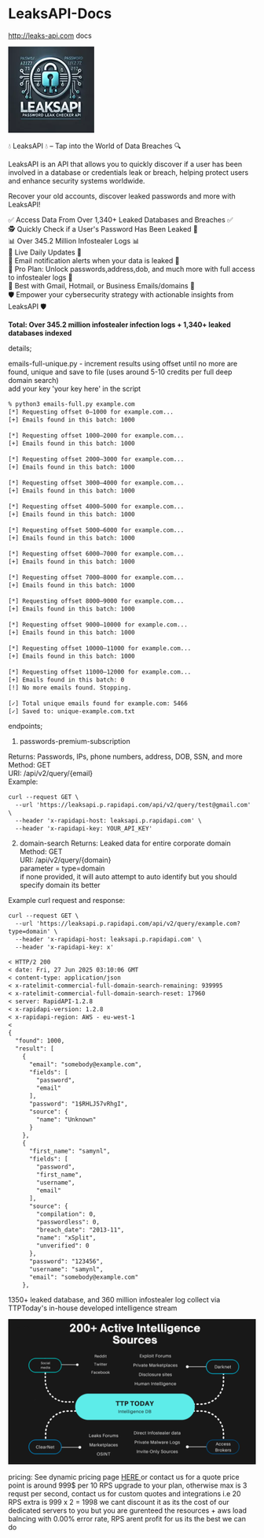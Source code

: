 
# LeaksAPI-Docs
http://leaks-api.com docs

  ![Alt text](61bedb53-ab90-40da-8991-03f4d613d1bb.webp)


 💧 LeaksAPI 💧 – Tap into the World of Data Breaches 🔍



LeaksAPI is an API that allows you to quickly discover if a user has been involved in a database or credentials leak or breach, helping protect users and enhance security systems worldwide.

Recover your old accounts, discover leaked passwords and more with LeaksAPI!

✅ Access Data From Over 1,340+ Leaked Databases and Breaches ✅  
🕵️ Quickly Check if a User's Password Has Been Leaked 🔑  
📊 Over 345.2 Million Infostealer Logs 📊  
🚀 Live Daily Updates 🚀  
🚨 Email notification alerts when your data is leaked 🚨  
💼 Pro Plan: Unlock passwords,address,dob, and much more with full access to infostealer logs 💼  
📧 Best with Gmail, Hotmail, or Business Emails/domains 📧  
🛡️ Empower your cybersecurity strategy with actionable insights from LeaksAPI 🛡️  

**Total: Over 345.2 million infostealer infection logs + 1,340+ leaked databases indexed**  


details; 
 
emails-full-unique.py - increment results using offset until no more are found, unique and save to file (uses around 5-10 credits per full deep domain search)    
add your key 'your key here' in the script   

```
% python3 emails-full.py example.com
[*] Requesting offset 0–1000 for example.com...
[+] Emails found in this batch: 1000

[*] Requesting offset 1000–2000 for example.com...
[+] Emails found in this batch: 1000

[*] Requesting offset 2000–3000 for example.com...
[+] Emails found in this batch: 1000

[*] Requesting offset 3000–4000 for example.com...
[+] Emails found in this batch: 1000

[*] Requesting offset 4000–5000 for example.com...
[+] Emails found in this batch: 1000

[*] Requesting offset 5000–6000 for example.com...
[+] Emails found in this batch: 1000

[*] Requesting offset 6000–7000 for example.com...
[+] Emails found in this batch: 1000

[*] Requesting offset 7000–8000 for example.com...
[+] Emails found in this batch: 1000

[*] Requesting offset 8000–9000 for example.com...
[+] Emails found in this batch: 1000

[*] Requesting offset 9000–10000 for example.com...
[+] Emails found in this batch: 1000

[*] Requesting offset 10000–11000 for example.com...
[+] Emails found in this batch: 1000

[*] Requesting offset 11000–12000 for example.com...
[+] Emails found in this batch: 0
[!] No more emails found. Stopping.

[✓] Total unique emails found for example.com: 5466
[✓] Saved to: unique-example.com.txt
```


endpoints;  

1. passwords-premium-subscription  

Returns: Passwords, IPs, phone numbers, address, DOB, SSN, and more  
Method: GET  
URI: /api/v2/query/{email}  
Example:  
```
curl --request GET \
  --url 'https://leaksapi.p.rapidapi.com/api/v2/query/test@gmail.com' \
  --header 'x-rapidapi-host: leaksapi.p.rapidapi.com' \
  --header 'x-rapidapi-key: YOUR_API_KEY'
```


2. domain-search 
Returns: Leaked data for entire corporate domain  
Method: GET  
URI: /api/v2/query/{domain}  
parameter = type=domain  
if none provided, it will auto attempt to auto identify but you should specify domain its better  

Example curl request and response:  
```
curl --request GET \
  --url 'https://leaksapi.p.rapidapi.com/api/v2/query/example.com?type=domain' \
  --header 'x-rapidapi-host: leaksapi.p.rapidapi.com' \
  --header 'x-rapidapi-key: x'
```

```
< HTTP/2 200 
< date: Fri, 27 Jun 2025 03:10:06 GMT
< content-type: application/json
< x-ratelimit-commercial-full-domain-search-remaining: 939995
< x-ratelimit-commercial-full-domain-search-reset: 17960
< server: RapidAPI-1.2.8
< x-rapidapi-version: 1.2.8
< x-rapidapi-region: AWS - eu-west-1
< 
{
  "found": 1000,
  "result": [
    {
      "email": "somebody@example.com",
      "fields": [
        "password",
        "email"
      ],
      "password": "1$RHLJ57vRhgI",
      "source": {
        "name": "Unknown"
      }
    },
    {
      "first_name": "samynl",
      "fields": [
        "password",
        "first_name",
        "username",
        "email"
      ],
      "source": {
        "compilation": 0,
        "passwordless": 0,
        "breach_date": "2013-11",
        "name": "xSplit",
        "unverified": 0
      },
      "password": "123456",
      "username": "samynl",
      "email": "somebody@example.com"
    },
```

  1350+ leaked database, and 360 million infostealer log collect via TTPToday's in-house developed intelligence stream   

  ![Alt text](intel.png)


  pricing:
  See dynamic pricing page <a href='http://leaks-api.com'>HERE </a> or contact us for a quote 
  price point is around 999$ per 10 RPS upgrade to your plan, otherwise max is 3 requst per second, contact us for custom quotes and integrations 
  i.e 20 RPS extra is 999 x 2 = 1998
  we cant discount it as its the cost of our dedicated servers to you but you are gurenteed the resources + aws load balncing with 0.00% error rate, RPS arent profit for us its the best we can do

